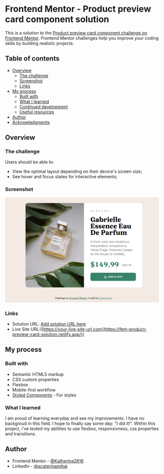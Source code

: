 # Frontend Mentor - Product preview card component solution

This is a solution to the [Product preview card component challenge on Frontend Mentor](https://www.frontendmentor.io/challenges/product-preview-card-component-GO7UmttRfa). Frontend Mentor challenges help you improve your coding skills by building realistic projects. 

## Table of contents

- [Overview](#overview)
  - [The challenge](#the-challenge)
  - [Screenshot](#screenshot)
  - [Links](#links)
- [My process](#my-process)
  - [Built with](#built-with)
  - [What I learned](#what-i-learned)
  - [Continued development](#continued-development)
  - [Useful resources](#useful-resources)
- [Author](#author)
- [Acknowledgments](#acknowledgments)


## Overview

### The challenge

Users should be able to:

- View the optimal layout depending on their device's screen size;
- See hover and focus states for interactive elements;

### Screenshot

![](./resources/images/Screenshot%202023-07-14%20170444.png)


### Links

- Solution URL: [Add solution URL here](https://your-solution-url.com)
- Live Site URL:([https://your-live-site-url.com](https://fem-product-preview-card-solution.netlify.app/))

## My process

### Built with

- Semantic HTML5 markup
- CSS custom properties
- Flexbox
- Mobile-first workflow
- [Styled Components](https://styled-components.com/) - For styles

### What I learned

I am proud of learning everyday and see my improvements. I have no backgroud in this field. I hope to finally say some day: "I did it!".
Within this project, i've tested my abilities to use flexbox, responsivness, css properties and transitions. 

## Author


- Frontend Mentor - [@Katherine2816](https://www.frontendmentor.io/profile/Katherine2816)
- LinkedIn - [@ecaterinamihai](https://www.linkedin.com/in/ecaterinamihai/)

